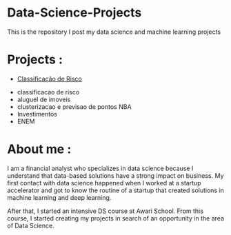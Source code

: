 # Data-Science-Projects

This is the repository I post my data science and machine learning projects

# Projects :

* [Classificação de Risco](https://github.com/JoaoDaross/Data-Science-Projects/tree/main/ClassificacaoDeRisco)
- classificacao de risco
- aluguel de imoveis
- clusterizacao e previsao de pontos NBA
- Investimentos
- ENEM
 
 # About me :
 
 I am a financial analyst who specializes in data science because I understand that data-based solutions have a strong impact on business. My first contact with data science happened when I worked at a startup accelerator and got to know the routine of a startup that created solutions in machine learning and deep learning.

After that, I started an intensive DS course at Awari School. From this course, I started creating my projects in search of an opportunity in the area of ​​Data Science. 
